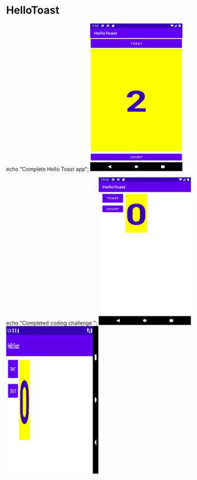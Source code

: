 # HelloToast

echo "Complete Hello Toast app";
<img src="HelloToast.png" width="250" height="400">

echo "Completed coding challenge ";
<img src="Codechallenge_ss1.png" width="250" height="400">
<img src="Codechallenge_ss2.png" width="250" height="400">
